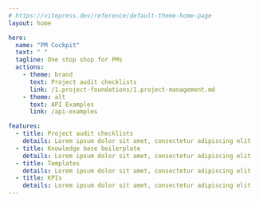 ```yaml
---
# https://vitepress.dev/reference/default-theme-home-page
layout: home

hero:
  name: "PM Cockpit"
  text: " "
  tagline: One stop shop for PMs
  actions:
    - theme: brand
      text: Project audit checklists
      link: /1.project-foundations/1.project-management.md
    - theme: alt
      text: API Examples
      link: /api-examples

features:
  - title: Project audit checklists
    details: Lorem ipsum dolor sit amet, consectetur adipiscing elit
  - title: Knowledge base boilerplate
    details: Lorem ipsum dolor sit amet, consectetur adipiscing elit
  - title: Templates
    details: Lorem ipsum dolor sit amet, consectetur adipiscing elit
  - title: KPIs
    details: Lorem ipsum dolor sit amet, consectetur adipiscing elit
---
```


